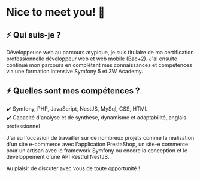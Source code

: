 # Nice to meet you! 👋

## ⚡ Qui suis-je ?
Développeuse web au parcours atypique, je suis titulaire de ma certification professionnelle développeur web et web mobile (Bac+2). J'ai ensuite continué mon parcours en complétant mes connaissances et compétences via une formation intensive Symfony 5 et 3W Academy.

## ⚡ Quelles sont mes compétences ?
✔️ Symfony, PHP, JavaScript, NestJS, MySql, CSS, HTML  
✔️ Capacité d'analyse et de synthèse, dynamisme et adaptabilité, anglais professionnel

J'ai eu l'occasion de travailler sur de nombreux projets comme la réalisation d'un site e-commerce avec l'application PrestaShop, un site-e commerce pour un artisan avec le framework Symfony ou encore la conception et le développement d'une API Restful NestJS.

Au plaisir de discuter avec vous de toute opportunité !
